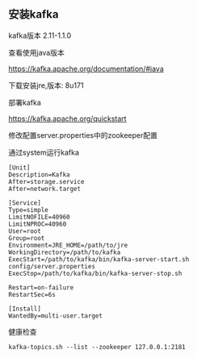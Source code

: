 ## 安装kafka

kafka版本 2.11-1.1.0

查看使用java版本

https://kafka.apache.org/documentation/#java

下载安装jre,版本: 8u171

部署kafka

https://kafka.apache.org/quickstart

修改配置server.properties中的zookeeper配置

通过system运行kafka

```
[Unit]
Description=Kafka
After=storage.service
After=network.target

[Service]
Type=simple
LimitNOFILE=40960
LimitNPROC=40960
User=root
Group=root
Environment=JRE_HOME=/path/to/jre
WorkingDirectory=/path/to/kafka
ExecStart=/path/to/kafka/bin/kafka-server-start.sh config/server.properties
ExecStop=/path/to/kafka/bin/kafka-server-stop.sh

Restart=on-failure
RestartSec=6s

[Install]
WantedBy=multi-user.target
```

健康检查

```
kafka-topics.sh --list --zookeeper 127.0.0.1:2181
```



